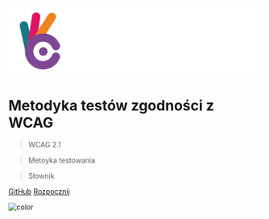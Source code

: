 ![logo](_images/lepszyweb.svg)


# Metodyka testów zgodności z WCAG

> WCAG 2.1

> Metoyka testowania

> Słownik


[GitHub](https://github.com/lepszyweb/wcag-testy)
[Rozpocznij](testy/)

<!-- background color -->
![color](#7e4795)
